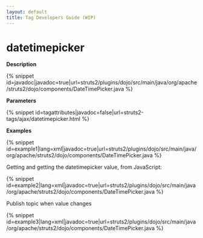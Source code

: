 ```yaml
---
layout: default
title: Tag Developers Guide (WIP)
---
```


# datetimepicker

__Description__



{% snippet id=javadoc|javadoc=true|url=struts2/plugins/dojo/src/main/java/org/apache/struts2/dojo/components/DateTimePicker.java %}

__Parameters__



{% snippet id=tagattributes|javadoc=false|url=struts2-tags/ajax/datetimepicker.html %}

__Examples__



{% snippet id=example1|lang=xml|javadoc=true|url=struts2/plugins/dojo/src/main/java/org/apache/struts2/dojo/components/DateTimePicker.java %}

Getting and getting the datetimepicker value, from JavaScript:


{% snippet id=example2|lang=xml|javadoc=true|url=struts2/plugins/dojo/src/main/java/org/apache/struts2/dojo/components/DateTimePicker.java %}

Publish topic when value changes


{% snippet id=example3|lang=xml|javadoc=true|url=struts2/plugins/dojo/src/main/java/org/apache/struts2/dojo/components/DateTimePicker.java %}

